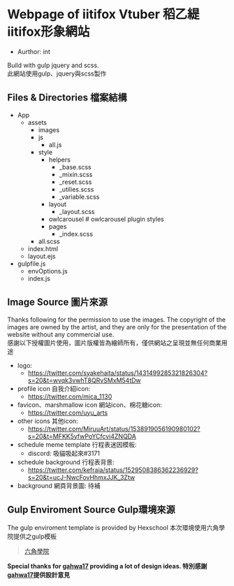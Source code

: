 # Webpage of iitifox Vtuber 稻乙緹iitifox形象網站
* Aurthor: int

Build with gulp jquery and scss. 
<br>
此網站使用gulp、jquery與scss製作

## Files & Directories 檔案結構

* App
  * assets
    * images 
    * js 
      * all.js
    * style
      * helpers
        * _base.scss
        * _mixin.scss
        * _reset.scss
        * _utilies.scss
        * _variable.scss
      * layout
        * _layout.scss
      * owlcarousel # owlcarousel plugin styles
      * pages
        * _index.scss
    * all.scss
  * index.html
  * layout.ejs
* gulpfile.js
  * envOptions.js
  * index.js

## Image Source 圖片來源
Thanks following for the permission to use the images. The copyright of the images are owned by the artist, and they are only for the presentation of the website without any commercial use.
<br> 
感謝以下授權圖片使用，圖片版權皆為繪師所有，僅供網站之呈現並無任何商業用途

* logo: 
  * https://twitter.com/syakehaita/status/1431499285321826304?s=20&t=wvqk3vwhT8QRvSMxM54tDw
* profile icon 自我介紹icon: 
  * https://twitter.com/mica_1130
* favicon、marshmallow icon 網站icon、棉花糖icon:
  * https://twitter.com/uyu_arts
* other icons 其他icon:
  * https://twitter.com/MiruuArt/status/1538919056190980102?s=20&t=MFKK5yfwPoYCfcvi4ZNQDA
* schedule meme template 行程表迷因模板:
  * discord: 吸貓吸起來#3171
* schedule background 行程表背景: 
  * https://twitter.com/kefraia/status/1529508386362236929?s=20&t=ucJ-NwcFovHhmxJJK_3Ztw
* background 網頁背景圖: 待補

## Gulp Enviroment Source Gulp環境來源

The gulp enviroment template is provided by Hexschool
本次環境使用六角學院提供之gulp模板
>[六角學院](https://github.com/hexschool)

**Special thanks for [gahwa17](https://github.com/gahwa17) providing a lot of design ideas. 特別感謝[gahwa17](https://github.com/gahwa17)提供設計意見**
